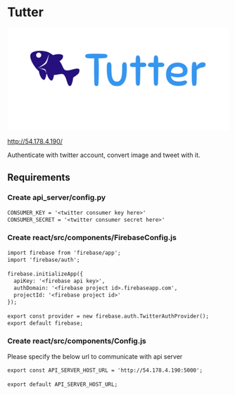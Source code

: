 # Tutter
![alt text](https://github.com/motacapla/Tutter/blob/master/react/public/Tutter-logo-blue.png?raw=true)

http://54.178.4.190/

Authenticate with twitter account, convert image and tweet with it.


## Requirements
### Create api_server/config.py
```
CONSUMER_KEY = '<twitter consumer key here>'
CONSUMER_SECRET = '<twitter consumer secret here>'
```

### Create react/src/components/FirebaseConfig.js
```
import firebase from 'firebase/app';
import 'firebase/auth';

firebase.initializeApp({
  apiKey: '<firebase api key>',
  authDomain: '<firebase project id>.firebaseapp.com',
  projectId: '<firebase project id>'  
});

export const provider = new firebase.auth.TwitterAuthProvider();
export default firebase;
```

### Create react/src/components/Config.js
Please specify the below url to communicate with api server
```
export const API_SERVER_HOST_URL = 'http://54.178.4.190:5000';

export default API_SERVER_HOST_URL;
```
